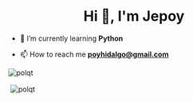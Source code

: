 <h1 align="center">Hi 👋, I'm Jepoy</h1>

- 🌱 I’m currently learning **Python**

- 📫 How to reach me **poyhidalgo@gmail.com**

<p><img align="center" src="https://github-readme-stats.vercel.app/api/top-langs?username=polqt&show_icons=true&locale=en&layout=compact" alt="polqt" /></p>

<p>&nbsp;<img align="center" src="https://github-readme-stats.vercel.app/api?username=polqt&show_icons=true&locale=en" alt="polqt" /></p>
